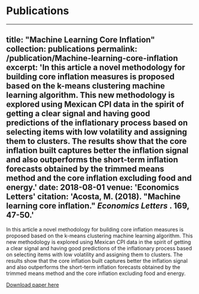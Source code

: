 Publications
=======
---
title: "Machine Learning Core Inflation"
collection: publications
permalink: /publication/Machine-learning-core-inflation
excerpt: 'In this article a novel methodology for building core inflation measures is proposed based on the k-means clustering machine learning algorithm. This new methodology is explored using Mexican CPI data in the spirit of getting a clear signal and having good predictions of the inflationary process based on selecting items with low volatility and assigning them to clusters. The results show that the core inflation built captures better the inflation signal and also outperforms the short-term inflation forecasts obtained by the trimmed means method and the core inflation excluding food and energy.'
date: 2018-08-01
venue: 'Economics Letters'
citation: 'Acosta, M. (2018). "Machine learning core inflation." <i> Economics Letters </i>. 169, 47-50.'
---
In this article a novel methodology for building core inflation measures is proposed based on the k-means clustering machine learning algorithm. This new methodology is explored using Mexican CPI data in the spirit of getting a clear signal and having good predictions of the inflationary process based on selecting items with low volatility and assigning them to clusters. The results show that the core inflation built captures better the inflation signal and also outperforms the short-term inflation forecasts obtained by the trimmed means method and the core inflation excluding food and energy.

[Download paper here](https://doi.org/10.1016/j.econlet.2018.05.001)

